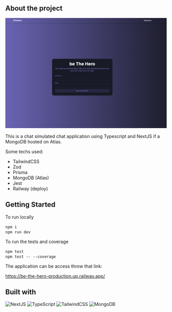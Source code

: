 ## About the project
![App Screenshot](./src/assets/Home.png)

This is a chat simulated chat application using Typescript and NextJS if a MongoDB hosted on Atlas.

Some techs used: 
- TailwindCSS
- Zod
- Prisma
- MongoDB (Atlas)
- Jest
- Railway (deploy)


## Getting Started

To run locally
```
npm i
npm run dev
```

To run the tests and coverage
```
npm test
npm test -- --coverage  
```

The application can be access throw that link:

https://be-the-hero-production.up.railway.app/

## Built with
![NextJS](https://img.shields.io/badge/next.js-000000?style=for-the-badge&logo=nextdotjs&logoColor=white)
![TypeScript](https://img.shields.io/badge/typescript-007ACC?logo=typescript&logoColor=white)
![TailwindCSS](https://img.shields.io/badge/tailwindcss-0F172A?&logo=tailwindcss)
![MongoDB](https://img.shields.io/badge/-MongoDB-13aa52?style=for-the-badge&logo=mongodb&logoColor=white)